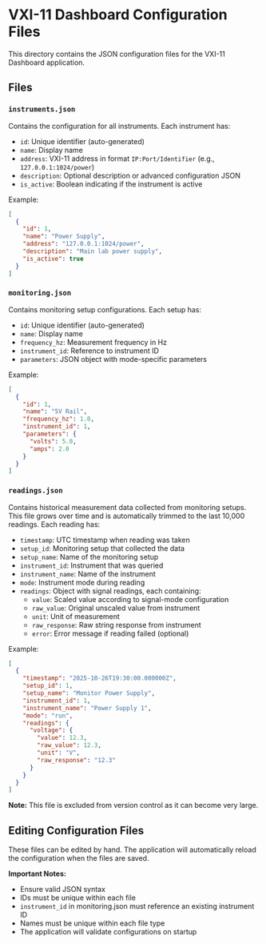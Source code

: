 # VXI-11 Dashboard Configuration Files

This directory contains the JSON configuration files for the VXI-11 Dashboard application.

## Files

### `instruments.json`
Contains the configuration for all instruments. Each instrument has:
- `id`: Unique identifier (auto-generated)
- `name`: Display name
- `address`: VXI-11 address in format `IP:Port/Identifier` (e.g., `127.0.0.1:1024/power`)
- `description`: Optional description or advanced configuration JSON
- `is_active`: Boolean indicating if the instrument is active

Example:
```json
[
  {
    "id": 1,
    "name": "Power Supply",
    "address": "127.0.0.1:1024/power",
    "description": "Main lab power supply",
    "is_active": true
  }
]
```

### `monitoring.json`
Contains monitoring setup configurations. Each setup has:
- `id`: Unique identifier (auto-generated)
- `name`: Display name
- `frequency_hz`: Measurement frequency in Hz
- `instrument_id`: Reference to instrument ID
- `parameters`: JSON object with mode-specific parameters

Example:
```json
[
  {
    "id": 1,
    "name": "5V Rail",
    "frequency_hz": 1.0,
    "instrument_id": 1,
    "parameters": {
      "volts": 5.0,
      "amps": 2.0
    }
  }
]
```

### `readings.json`
Contains historical measurement data collected from monitoring setups. This file grows over time and is automatically trimmed to the last 10,000 readings. Each reading has:
- `timestamp`: UTC timestamp when reading was taken
- `setup_id`: Monitoring setup that collected the data
- `setup_name`: Name of the monitoring setup
- `instrument_id`: Instrument that was queried
- `instrument_name`: Name of the instrument
- `mode`: Instrument mode during reading
- `readings`: Object with signal readings, each containing:
  - `value`: Scaled value according to signal-mode configuration
  - `raw_value`: Original unscaled value from instrument
  - `unit`: Unit of measurement
  - `raw_response`: Raw string response from instrument
  - `error`: Error message if reading failed (optional)

Example:
```json
[
  {
    "timestamp": "2025-10-26T19:30:00.000000Z",
    "setup_id": 1,
    "setup_name": "Monitor Power Supply",
    "instrument_id": 1,
    "instrument_name": "Power Supply 1",
    "mode": "run",
    "readings": {
      "voltage": {
        "value": 12.3,
        "raw_value": 12.3,
        "unit": "V",
        "raw_response": "12.3"
      }
    }
  }
]
```

**Note:** This file is excluded from version control as it can become very large.

## Editing Configuration Files

These files can be edited by hand. The application will automatically reload the configuration when the files are saved.

**Important Notes:**
- Ensure valid JSON syntax
- IDs must be unique within each file
- `instrument_id` in monitoring.json must reference an existing instrument ID
- Names must be unique within each file type
- The application will validate configurations on startup
